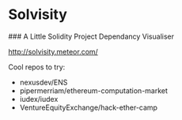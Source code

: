 # Solvisity

### A Little Solidity Project Dependancy Visualiser

http://solvisity.meteor.com/

Cool repos to try:

* nexusdev/ENS
* pipermerriam/ethereum-computation-market
* iudex/iudex
* VentureEquityExchange/hack-ether-camp